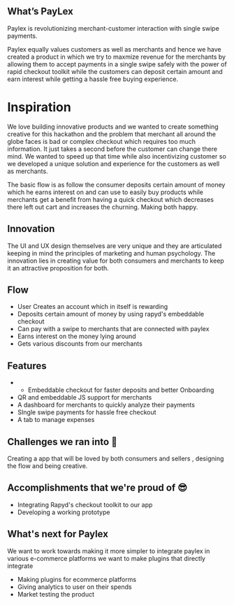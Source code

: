 ## What’s PayLex

Paylex is revolutionizing merchant-customer interaction with single swipe payments.

Paylex equally values customers as well as merchants and hence we have created a product in which we try to maxmize revenue for the merchants by allowing them to accept payments in a single swipe safely with the power of rapid checkout toolkit while the customers can deposit certain amount and earn interest while getting a hassle free buying experience.

# Inspiration

We love building innovative products and we wanted to create something creative for this hackathon and the problem that merchant all around the globe faces is bad or complex checkout which requires too much information. It just takes a second before the customer can change there mind. We wanted to speed up that time while also incentivizing customer so we developed a unique solution and experience for the customers as well as merchants. 

The basic flow is as follow the consumer deposits certain amount of money which he earns interest on and can use to easily buy products while merchants get a benefit from having a quick checkout which decreases there left out cart and increases the churning. Making both happy. 


## Innovation

The UI and UX design themselves are very unique and they are articulated keeping in mind the principles of marketing and human psychology. The innovation lies in creating value for both consumers and merchants to keep it an attractive proposition for both. 

## Flow 

- User Creates an account which in itself is rewarding 
- Deposits certain amount of money by using rapyd's embeddable checkout 
- Can pay with a swipe to merchants that are connected with paylex 
- Earns interest on the money lying around 
- Gets various discounts from our merchants 

## Features

- - Embeddable checkout for faster deposits and better Onboarding  
-   QR and embeddable JS support for merchants 
-   A dashboard for merchants to quickly analyze their payments
-   SIngle swipe payments for hassle free checkout 
-  A tab to manage expenses 



    

## Challenges we ran into 💪

Creating a app that will be loved by both consumers and sellers , designing the flow and being creative. 

## Accomplishments that we're proud of 😎

-   Integrating Rapyd's checkout toolkit to our app
-   Developing a working prototype

## What's next for Paylex 

We want to work towards making it more simpler to integrate paylex in various e-commerce platforms we want to make plugins that directly integrate 

-   Making  plugins for ecommerce platforms 
-   Giving analytics to user on their spends
-   Market testing the product
